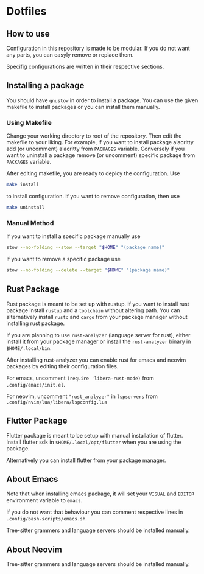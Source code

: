 # Dotfiles

## How to use

Configuration in this repository is made to be modular. If you do not want any parts, you can easyly remove or replace them.

Specifig configurations are written in their respective sections.

## Installing a package

You should have `gnustow` in order to install a package. You can use the given makefile to install packages or you can install them manually.

### Using Makefile

Change your working directory to root of the repository. Then edit the makefile to your liking.
For example, if you want to install package alacritty add (or uncomment) alacritty from `PACKAGES` variable. Conversely if you want to uninstall a package remove (or uncomment) specific package from `PACKAGES` variable.

After editing makefile, you are ready to deploy the configuration. Use

```bash
make install
```

to install configuration. If you want to remove configuration, then use

```bash
make uninstall
```

### Manual Method

If you want to install a specific package manually use

```bash
stow --no-folding --stow --target "$HOME" "(package name)"
```

If you want to remove a specific package use

```bash
stow --no-folding --delete --target "$HOME" "(package name)"
```

## Rust Package

Rust package is meant to be set up with rustup. If you want to install rust package install `rustup` and a `toolchain` without altering path. You can alternatively install `rustc` and `cargo` from your package manager without installing rust package.

If you are planning to use `rust-analyzer` (language server for rust), either install it from your package manager or install the `rust-analyzer` binary in `$HOME/.local/bin`.

After installing rust-analyzer you can enable rust for emacs and neovim packages by editing their configuration files.

For emacs, uncomment `(require 'libera-rust-mode)` from `.config/emacs/init.el`.

For neovim, uncomment `"rust_analyzer"` in `lspservers` from `.config/nvim/lua/libera/lspconfig.lua`

## Flutter Package

Flutter package is meant to be setup with manual installation of flutter. Install flutter sdk in `$HOME/.local/opt/flutter` when you are using the package.

Alternatively you can install flutter from your package manager.

## About Emacs

Note that when installing emacs package, it will set your `VISUAL` and `EDITOR` environment variable to `emacs`.

If you do not want that behaviour you can comment respective lines in `.config/bash-scripts/emacs.sh`.

Tree-sitter grammers and language servers should be installed manually.

## About Neovim

Tree-sitter grammers and language servers should be installed manually.
